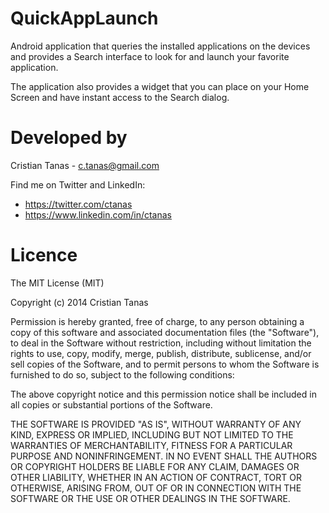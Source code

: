 # QuickAppLaunch

Android application that queries the installed applications on the devices and 
provides a Search interface to look for and launch your favorite application.

The application also provides a widget that you can place on your Home Screen 
and have instant access to the Search dialog.

# Developed by

Cristian Tanas - c.tanas@gmail.com

Find me on Twitter and LinkedIn:

- https://twitter.com/ctanas
- https://www.linkedin.com/in/ctanas

# Licence

The MIT License (MIT)

Copyright (c) 2014 Cristian Tanas

Permission is hereby granted, free of charge, to any person obtaining a copy
of this software and associated documentation files (the "Software"), to deal
in the Software without restriction, including without limitation the rights
to use, copy, modify, merge, publish, distribute, sublicense, and/or sell
copies of the Software, and to permit persons to whom the Software is
furnished to do so, subject to the following conditions:

The above copyright notice and this permission notice shall be included in all
copies or substantial portions of the Software.

THE SOFTWARE IS PROVIDED "AS IS", WITHOUT WARRANTY OF ANY KIND, EXPRESS OR
IMPLIED, INCLUDING BUT NOT LIMITED TO THE WARRANTIES OF MERCHANTABILITY,
FITNESS FOR A PARTICULAR PURPOSE AND NONINFRINGEMENT. IN NO EVENT SHALL THE
AUTHORS OR COPYRIGHT HOLDERS BE LIABLE FOR ANY CLAIM, DAMAGES OR OTHER
LIABILITY, WHETHER IN AN ACTION OF CONTRACT, TORT OR OTHERWISE, ARISING FROM,
OUT OF OR IN CONNECTION WITH THE SOFTWARE OR THE USE OR OTHER DEALINGS IN THE
SOFTWARE.
